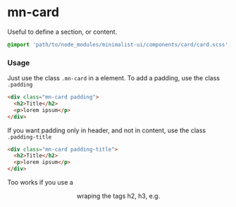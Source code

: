 # mn-card

Useful to define a section, or content.

```sass
@import 'path/to/node_modules/minimalist-ui/components/card/card.scss';
```

### Usage

Just use the class `.mn-card` in a element. To add a padding, use the class `.padding`

```html
<div class="mn-card padding">
  <h2>Title</h2>
  <p>lorem ipsum</p>
</div>
```

If you want padding only in header, and not in content, use the class `.padding-title`

```html
<div class="mn-card padding-title">
  <h2>Title</h2>
  <p>lorem ipsum</p>
</div>
```

Too works if you use a <header> wraping the tags h2, h3, e.g.
